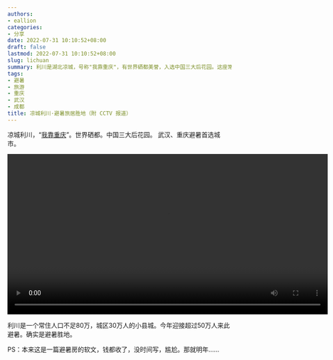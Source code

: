 ```yaml
---
authors:
- eallion
categories:
- 分享
date: 2022-07-31 10:10:52+08:00
draft: false
lastmod: 2022-07-31 10:10:52+08:00
slug: lichuan
summary: 利川是湖北凉城，号称"我靠重庆"，有世界硒都美誉，入选中国三大后花园。这座常住人口不足80万的小县城，今年吸引超50万游客前来避暑，成为武汉、重庆居民避暑首选地。原本计划发布避暑房推广内容，因故未能完成。
tags:
- 避暑
- 旅游
- 重庆
- 武汉
- 成都
title: 凉城利川·避暑旅居胜地（附 CCTV 报道）
---
```


凉城利川，“[我靠重庆](https://baike.baidu.com/item/%E6%88%91%E9%9D%A0%E9%87%8D%E5%BA%86/8217226)”。世界硒都。中国三大后花园。
武汉、重庆避暑首选城市。

<video width="720" height="" controls>
  <source src="https://vod.cntv.myhwcdn.cn/flash/mp4video63/TMS/2022/07/31/825b2e76fc814e738376113b0172c52b_h2642000000nero_aac16.mp4" type="video/mp4">
  Your browser does not support the video tag.
</video>

利川是一个常住人口不足80万，城区30万人的小县城。今年迎接超过50万人来此避暑。确实是避暑胜地。

PS：本来这是一篇避暑房的软文，钱都收了，没时间写，尴尬。那就明年……